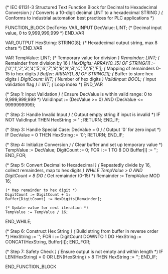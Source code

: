 (* IEC 61131-3 Structured Text Function Block for Decimal to Hexadecimal Conversion *)
(* Converts a 10-digit decimal LINT to a hexadecimal STRING *)
(* Conforms to industrial automation best practices for PLC applications *)

FUNCTION_BLOCK DecToHex
VAR_INPUT
    DecValue: LINT;                    (* Decimal input value, 0 to 9,999,999,999 *)
END_VAR

VAR_OUTPUT
    HexString: STRING[8];              (* Hexadecimal output string, max 8 chars *)
END_VAR

VAR
    TempValue: LINT;                   (* Temporary value for division *)
    Remainder: LINT;                   (* Remainder from division by 16 *)
    HexDigits: ARRAY[0..15] OF STRING[1] := ['0','1','2','3','4','5','6','7','8','9','A','B','C','D','E','F'];
                                       (* Mapping of remainders 0-15 to hex digits *)
    Buffer: ARRAY[1..8] OF STRING[1];  (* Buffer to store hex digits *)
    DigitCount: INT;                   (* Number of hex digits *)
    ValidInput: BOOL;                  (* Input validation flag *)
    i: INT;                            (* Loop index *)
END_VAR

(* Step 1: Input Validation *)
(* Ensure DecValue is within valid range: 0 to 9,999,999,999 *)
ValidInput := (DecValue >= 0) AND (DecValue <= 9999999999);

(* Step 2: Handle Invalid Input *)
(* Output empty string if input is invalid *)
IF NOT ValidInput THEN
    HexString := '';
    RETURN;
END_IF;

(* Step 3: Handle Special Case: DecValue = 0 *)
(* Output '0' for zero input *)
IF DecValue = 0 THEN
    HexString := '0';
    RETURN;
END_IF;

(* Step 4: Initialize Conversion *)
(* Clear buffer and set up temporary value *)
TempValue := DecValue;
DigitCount := 0;
FOR i := 1 TO 8 DO
    Buffer[i] := '';
END_FOR;

(* Step 5: Convert Decimal to Hexadecimal *)
(* Repeatedly divide by 16, collect remainders, map to hex digits *)
WHILE TempValue > 0 AND DigitCount < 8 DO
    (* Get remainder (0-15) *)
    Remainder := TempValue MOD 16;
    
    (* Map remainder to hex digit *)
    DigitCount := DigitCount + 1;
    Buffer[DigitCount] := HexDigits[Remainder];
    
    (* Update value for next iteration *)
    TempValue := TempValue / 16;
END_WHILE;

(* Step 6: Construct Hex String *)
(* Build string from buffer in reverse order *)
HexString := '';
FOR i := DigitCount DOWNTO 1 DO
    HexString := CONCAT(HexString, Buffer[i]);
END_FOR;

(* Step 7: Safety Check *)
(* Ensure output is not empty and within length *)
IF LEN(HexString) = 0 OR LEN(HexString) > 8 THEN
    HexString := '';
END_IF;

END_FUNCTION_BLOCK

